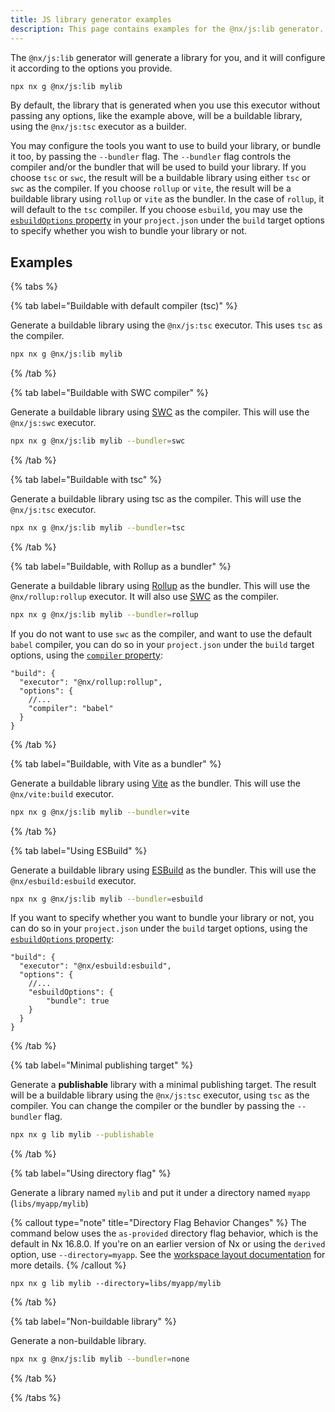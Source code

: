 ```yaml
---
title: JS library generator examples
description: This page contains examples for the @nx/js:lib generator.
---
```


The `@nx/js:lib` generator will generate a library for you, and it will configure it according to the options you provide.

```bash
npx nx g @nx/js:lib mylib
```

By default, the library that is generated when you use this executor without passing any options, like the example above, will be a buildable library, using the `@nx/js:tsc` executor as a builder.

You may configure the tools you want to use to build your library, or bundle it too, by passing the `--bundler` flag. The `--bundler` flag controls the compiler and/or the bundler that will be used to build your library. If you choose `tsc` or `swc`, the result will be a buildable library using either `tsc` or `swc` as the compiler. If you choose `rollup` or `vite`, the result will be a buildable library using `rollup` or `vite` as the bundler. In the case of `rollup`, it will default to the `tsc` compiler. If you choose `esbuild`, you may use the [`esbuildOptions` property](https://esbuild.github.io/api/) in your `project.json` under the `build` target options to specify whether you wish to bundle your library or not.

## Examples

{% tabs %}

{% tab label="Buildable with default compiler (tsc)" %}

Generate a buildable library using the `@nx/js:tsc` executor. This uses `tsc` as the compiler.

```bash
npx nx g @nx/js:lib mylib
```

{% /tab %}

{% tab label="Buildable with SWC compiler" %}

Generate a buildable library using [SWC](https://swc.rs) as the compiler. This will use the `@nx/js:swc` executor.

```bash
npx nx g @nx/js:lib mylib --bundler=swc
```

{% /tab %}

{% tab label="Buildable with tsc" %}

Generate a buildable library using tsc as the compiler. This will use the `@nx/js:tsc` executor.

```bash
npx nx g @nx/js:lib mylib --bundler=tsc
```

{% /tab %}

{% tab label="Buildable, with Rollup as a bundler" %}

Generate a buildable library using [Rollup](https://rollupjs.org) as the bundler. This will use the `@nx/rollup:rollup` executor. It will also use [SWC](https://swc.rs) as the compiler.

```bash
npx nx g @nx/js:lib mylib --bundler=rollup
```

If you do not want to use `swc` as the compiler, and want to use the default `babel` compiler, you can do so in your `project.json` under the `build` target options, using the [`compiler` property](https://nx.dev/packages/rollup/executors/rollup#compiler):

```jsonc {% fileName="libs/mylib/project.json" %}
"build": {
  "executor": "@nx/rollup:rollup",
  "options": {
    //...
    "compiler": "babel"
  }
}
```

{% /tab %}

{% tab label="Buildable, with Vite as a bundler" %}

Generate a buildable library using [Vite](https://vitejs.dev/) as the bundler. This will use the `@nx/vite:build` executor.

```bash
npx nx g @nx/js:lib mylib --bundler=vite
```

{% /tab %}

{% tab label="Using ESBuild" %}

Generate a buildable library using [ESBuild](https://esbuild.github.io/) as the bundler. This will use the `@nx/esbuild:esbuild` executor.

```bash
npx nx g @nx/js:lib mylib --bundler=esbuild
```

If you want to specify whether you want to bundle your library or not, you can do so in your `project.json` under the `build` target options, using the [`esbuildOptions` property](https://esbuild.github.io/api/):

```jsonc {% fileName="libs/mylib/project.json" %}
"build": {
  "executor": "@nx/esbuild:esbuild",
  "options": {
    //...
    "esbuildOptions": {
        "bundle": true
    }
  }
}
```

{% /tab %}

{% tab label="Minimal publishing target" %}

Generate a **publishable** library with a minimal publishing target. The result will be a buildable library using the `@nx/js:tsc` executor, using `tsc` as the compiler. You can change the compiler or the bundler by passing the `--bundler` flag.

```bash
npx nx g lib mylib --publishable
```

{% /tab %}

{% tab label="Using directory flag" %}

Generate a library named `mylib` and put it under a directory named `myapp` (`libs/myapp/mylib`)

{% callout type="note" title="Directory Flag Behavior Changes" %}
The command below uses the `as-provided` directory flag behavior, which is the default in Nx 16.8.0. If you're on an earlier version of Nx or using the `derived` option, use `--directory=myapp`. See the [workspace layout documentation](/deprecated/workspace-layout) for more details.
{% /callout %}

```shell
npx nx g lib mylib --directory=libs/myapp/mylib
```

{% /tab %}

{% tab label="Non-buildable library" %}

Generate a non-buildable library.

```bash
npx nx g @nx/js:lib mylib --bundler=none
```

{% /tab %}

{% /tabs %}
